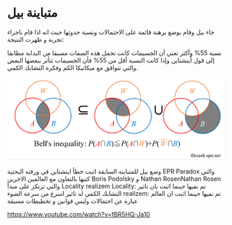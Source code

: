 # متباينة بيل

جاء بيل وقام بوضع برهنة قائمة على الاحتمالات ونسبة حدوثها حيث انه اذا قام باجراء تجربة و ظهرت النتيجة:

 نسبة 55% وأكثر تعني أن الجسيمات كانت تحمل هذه الصفات مسبقا من البداية مطابقا إلى قول أينشتاين 
وإذا كانت النسبة أقل من 55% فأن الجسيمات تتأثر ببعضها البعض والتي تتوافق مع ميكانيكا الكم وفكرة التشابك الكمي.


 ![Venn_diagram_e](/docfx_project/images/Venn_diagram_e.png)


وضع بيل للمتباينة السابقة اثبت خطأ اينشتاين في ورقته البحثية EPR Paradox 
والتي كتبها بالتعاون مع العالمين الاخرين  Boris Podolsky و Nathan RosenNathan Rosen والتي ترتكز على مبدأ Locality realizem
Locality: تم نفيها حينما اثبت بان تاثير التشابك الكمي له تاثير اسرع من سرعة الضوء
realizem: تم نفيها حينما اثبت ان العالم عبارة عن احتمالات وليس قوانين و تخطيطات مسبقة






https://www.youtube.com/watch?v=fBR5HQ-Ja10